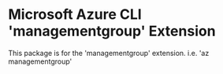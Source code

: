 Microsoft Azure CLI 'managementgroup' Extension
==========================================

This package is for the 'managementgroup' extension.
i.e. 'az managementgroup'
